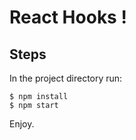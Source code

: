# React Hooks !

## Steps
In the project directory run:  

`$ npm install`  
`$ npm start`  

Enjoy.
